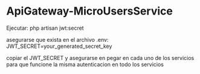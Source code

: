 # ApiGateway-MicroUsersService

Ejecutar: php artisan jwt:secret

asegurarse que exista en el archivo .env:
JWT_SECRET=your_generated_secret_key

copiar el JWT_SECRET y asegurarse en pegar en cada uno de los servicios
para que funcione la misma autenticacion en todo los servicios
